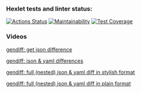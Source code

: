 ### Hexlet tests and linter status:
[![Actions Status](https://github.com/MGMKLML/backend-project-lvl2/workflows/hexlet-check/badge.svg)](https://github.com/MGMKLML/backend-project-lvl2/actions)
[![Maintainability](https://api.codeclimate.com/v1/badges/964470e8fcb7b46a1946/maintainability)](https://codeclimate.com/github/MGMKLML/backend-project-lvl2/maintainability)
[![Test Coverage](https://api.codeclimate.com/v1/badges/964470e8fcb7b46a1946/test_coverage)](https://codeclimate.com/github/MGMKLML/backend-project-lvl2/test_coverage)

### Videos
[gendiff: get json difference](https://asciinema.org/a/386322)

[gendiff: json & yaml differences](https://asciinema.org/a/387241)

[gendiff: full (nested) json & yaml diff in stylish format](https://asciinema.org/a/389592)

[gendiff: full (nested) json & yaml diff in plain format](https://asciinema.org/a/389690)